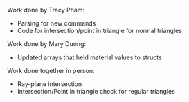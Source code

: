 Work done by Tracy Pham:
* Parsing for new commands
* Code for intersection/point in triangle for normal triangles

Work done by Mary Duong:
* Updated arrays that held material values to structs

Work done together in person:
* Ray-plane intersection 
* Intersection/Point in triangle check for regular triangles